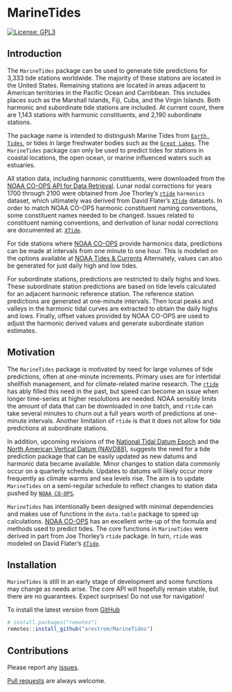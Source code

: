 
<!-- README.md is generated from README.Rmd. Please edit that file -->

# MarineTides

<!-- badges: start -->

[![License:
GPL3](https://img.shields.io/badge/License-GPL3-blue.svg)](https://www.gnu.org/licenses/gpl-3.0.en.html)
<!-- badges: end -->

## Introduction

The `MarineTides` package can be used to generate tide predictions for
3,333 tide stations worldwide. The majority of these stations are
located in the United States. Remaining stations are located in areas
adjacent to American territories in the Pacific Ocean and Carribbean.
This includes places such as the Marshall Islands, Fiji, Cuba, and the
Virgin Islands. Both harmonic and subordinate tide stations are
included. At current count, there are 1,143 stations with harmonic
constituents, and 2,190 subordinate stations.

The package name is intended to distinguish Marine Tides from
[`Earth Tides`](https://en.wikipedia.org/wiki/Earth_tide), or tides in
large freshwater bodies such as the
[`Great Lakes`](https://oceanservice.noaa.gov/facts/gltides.html). The
`MarineTides` package can only be used to predict tides for stations in
coastal locations, the open ocean, or marine influenced waters such as
estuaries.

All station data, including harmonic constituents, were downloaded from
the [NOAA CO-OPS API for Data
Retrieval](https://api.tidesandcurrents.noaa.gov/api/prod/#products).
Lunar nodal corrections for years 1700 through 2100 were obtained from
Joe Thorley’s [`rtide`](https://github.com/poissonconsulting/rtide)
`harmonics` dataset, which ultimately was derived from David Flater’s
[`XTide`](https://flaterco.com/xtide/files.html#harmonicsfiles)
datasets. In order to match NOAA CO-OPS harmonic constituent naming
conventions, some constituent names needed to be changed. Issues related
to constituent naming conventions, and derivation of lunar nodal
corrections are documented at:
[`XTide`](https://flaterco.com/files/xtide/congen_input.txt).

For tide stations where [NOAA
CO-OPS](https://api.tidesandcurrents.noaa.gov/api/prod/#products)
provide harmonics data, predictions can be made at intervals from one
minute to one hour. This is modeled on the options available at [NOAA
Tides & Currents](https://tidesandcurrents.noaa.gov/) Alternately,
values can also be generated for just daily high and low tides.

For subordinate stations, predictions are restricted to daily highs and
lows. These subordinate station predictions are based on tide levels
calculated for an adjacent harmonic reference station. The reference
station predictions are generated at one-minute intervals. Then local
peaks and valleys in the harmonic tidal curves are extracted to obtain
the daily highs and lows. Finally, offset values provided by NOAA CO-OPS
are used to adjust the harmonic derived values and generate subordinate
station estimates.

## Motivation

The `MarineTides` package is motivated by need for large volumes of tide
predictions, often at one-minute increments. Primary uses are for
intertidal shellfish management, and for climate-related marine
research. The [`rtide`](https://github.com/poissonconsulting/rtide) has
ably filled this need in the past, but speed can become an issue when
longer time-series at higher resolutions are needed. NOAA sensibly
limits the amount of data that can be downloaded in one batch, and
`rtide` can take several minutes to churn out a full years worth of
predictions at one-minute intervals. Another limitation of `rtide` is
that it does not allow for tide predictions at subordinate stations.

In addition, upcoming revisions of the [National Tidal Datum
Epoch](https://tidesandcurrents.noaa.gov/datum-updates/ntde/) and the
[North American Vertical Datum
(NAVD88)](https://oceanservice.noaa.gov/geodesy/three-datums.html),
suggests the need for a tide prediction package that can be easily
updated as new datums and harmonic data became available. Minor changes
to station data commonly occur on a quarterly schedule. Updates to
datums will likely occur more frequently as climate warms and sea levels
rise. The aim is to update `MarineTides` on a semi-regular schedule to
reflect changes to station data pushed by
[`NOAA CO-OPS`](https://tidesandcurrents.noaa.gov/products.html).

`MarineTides` has intentionally been designed with minimal dependencies
and makes use of functions in the `data.table` package to speed up
calculations. [NOAA
CO-OPS](https://tidesandcurrents.noaa.gov/about_harmonic_constituents.html)
has an excellent write-up of the formula and methods used to predict
tides. The core functions in `MarineTides` were derived in part from Joe
Thorley’s `rtide` package. In turn, `rtide` was modeled on David
Flater’s [`XTide`](https://flaterco.com/xtide/).

## Installation

`MarineTides` is still in an early stage of development and some
functions may change as needs arise. The core API will hopefully remain
stable, but there are no guarantees. Expect surprises! Do not use for
navigation!

To install the latest version from
[GitHub](https://github.com/arestrom/MarineTides)

``` r
# install.packages("remotes")
remotes::install_github("arestrom/MarineTides")
```

## Contributions

Please report any
[issues](https://github.com/arestrom/MarineTides/issues).

[Pull requests](https://github.com/arestrom/MarineTides/pulls) are
always welcome.
